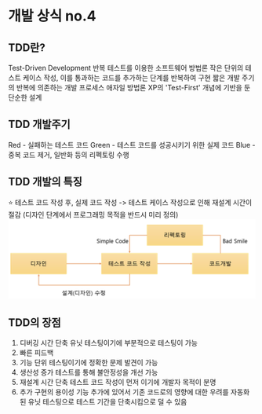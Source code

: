 # 개발 상식 no.4

## TDD란?

Test-Driven Development
반복 테스트를 이용한 소프트웨어 방법론
작은 단위의 테스트 케이스 작성, 이를 통과하는 코드를 추가하는 단계를 반복하여 구현
짧은 개발 주기의 반복에 의존하는 개발 프로세스
애자일 방법론 XP의 'Test-First' 개념에 기반을 둔 단순한 설계

## TDD 개발주기

Red - 실패하는 테스트 코드
Green - 테스트 코드를 성공시키기 위한 실제 코드
Blue - 중복 코드 제거, 일반화 등의 리펙토링 수행

## TDD 개발의 특징

⭐ 테스트 코드 작성 후, 실제 코드 작성
-> 테스트 케이스 작성으로 인해 재설계 시간이 절감
(디자인 단계에서 프로그래밍 목적을 반드시 미리 정의)
![Alt text](TDD_Dev.png)

## TDD의 장점

1. 디버깅 시간 단축
    유닛 테스팅이기에 부분적으로 테스팅이 가능
2. 빠른 피드백
3. 기능 단위 테스팅이기에 정확한 문제 발견이 가능
4. 생산성 증가
    테스트를 통해 불안정성을 개선 가능
5. 재설계 시간 단축
   테스트 코드 작성이 먼저 이기에 개발자 목적이 분명
6. 추가 구현의 용이성
   기능 추가에 있어서 기존 코드로의 영향에 대한 우려를 자동화된 유닛 테스팅으로 테스트 기간을 단축시킴으로 덜 수 있음
